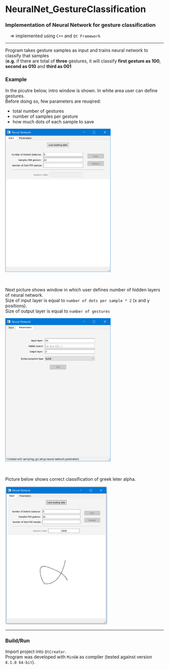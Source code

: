 # NeuralNet_GestureClassification
### Implementation of Neural Network for gesture classification
&nbsp;&nbsp;&nbsp;&nbsp;=> implemented using ```C++``` and ```Qt Framework```

<hr/>

Program takes gesture samples as input and trains neural network to classify that samples<br/>
(**e.g.** if there are total of **three** gestures, it will classify **first gesture as 100**, **second as 010** and **third as 001**

### Example
In the picutre below, intro window is shown. In white area user can define gestures.<br/>
Before doing so, few parameters are reuqired: 
- total number of gestures
- number of samples per gesture
- how much dots of each sample to save <br/>

<img
  src="images/intro_window.PNG" alt="Intro Window"
  width=335
  raw=true
/>

<br/>

Next picture shows window in which user defines number of hidden layers of neural network.<br/>
Size of input layer is equal to ```number of dots per sample * 2``` (x and y positions).<br/>
Size of output layer is equal to ```number of gestures```<br/>

<img
  src="images/parameters_window.PNG" alt="Neural Network paramters"
  width=335
  raw=true
/>

<br/>

Picture below shows correct classification of greek leter alpha.<br/>

<img
  src="images/classification_exampleA.png" alt="Greek letter alpha classification"
  width=325
  raw=true
/>
<br/>

<hr/>

### Build/Run
Import project into ```QtCreator```.<br/>
Program was developed with ```MinGW``` as compiler (tested against version ```8.1.0 64-bit```).
